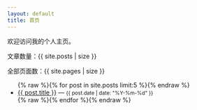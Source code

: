 ```yaml
---
layout: default
title: 首页
---
```


欢迎访问我的个人主页。
<p>文章数量：{{ site.posts | size }}</p>

<p>全部页面数：{{ site.pages | size }}</p>
<ul>
  {% raw %}{% for post in site.posts limit:5 %}{% endraw %}
  <li>
    <a href="{{ post.url | relative_url }}">{{ post.title }}</a> — <small>{{ post.date | date: "%Y-%m-%d" }}</small>
  </li>
  {% raw %}{% endfor %}{% endraw %}
</ul>

